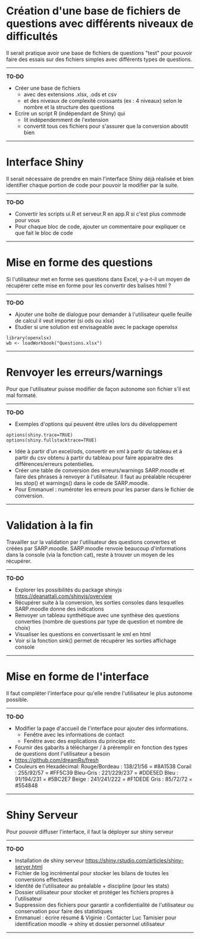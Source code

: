 <!-- ----------------------------------------------------------------------------------------------------------------------------------------------------------------------------------------------------------------------------------------------------------------------------------- -->

# Création d'une base de fichiers de questions avec différents niveaux de difficultés

Il serait pratique avoir une base de fichiers de questions "test" pour pouvoir faire des essais sur des fichiers simples avec différents types de questions.

---

**TO-DO**

- Créer une base de fichiers 
  - avec des extensions .xlsx, .ods et csv
  - et des niveaux de complexité croissants (ex : 4 niveaux) selon le nombre et la structure des questions
- Ecrire un script R (indépendant de Shiny) qui
  - lit indépendemment de l'extension
  - convertit tous ces fichiers pour s'assurer que la conversion aboutit bien

---


<!-- ----------------------------------------------------------------------------------------------------------------------------------------------------------------------------------------------------------------------------------------------------------------------------------- -->


# Interface Shiny

Il serait nécessaire de prendre en main l'interface Shiny déjà réalisée et bien identifier chaque portion de code pour pouvoir la modifier par la suite.

---

**TO-DO**

- Convertir les scripts ui.R et serveur.R en app.R si c'est plus commode pour vous
- Pour chaque bloc de code, ajouter un commentaire pour expliquer ce que fait le bloc de code

---

<!-- ----------------------------------------------------------------------------------------------------------------------------------------------------------------------------------------------------------------------------------------------------------------------------------- -->


# Mise en forme des questions

Si l'utilisateur met en forme ses questions dans Excel, y-a-t-il un moyen de récupérer cette mise en forme pour les convertir des balises html ?

---

**TO-DO**

- Ajouter une boîte de dialogue pour demander à l'utilisateur quelle feuille de calcul il veut importer (si ods ou xlsx)
- Etudier si une solution est envisageable avec le package openxlsx
```{r, echo=TRUE, eval = FALSE}
library(openxlsx)
wb <- loadWorkbook("Questions.xlsx")
```


---


<!-- ----------------------------------------------------------------------------------------------------------------------------------------------------------------------------------------------------------------------------------------------------------------------------------- -->

# Renvoyer les erreurs/warnings

Pour que l'utilisateur puisse modifier de façon autonome son fichier s'il est mal formaté.

---
**TO-DO**

- Exemples d'options qui peuvent être utiles lors du développement
```{r, echo=TRUE, eval = FALSE}
options(shiny.trace=TRUE)
options(shiny.fullstacktrace=TRUE)
```
- Idée à partir d'un excel/ods, convertir en xml à partir du tableau et à partir du csv obtenu à partir du tableau pour faire apparaitre des différences/erreurs potentielles.
- Créer une table de conversion des erreurs/warnings SARP.moodle et faire des phrases à renvoyer à l'utilisateur. Il faut au préalable récupérer les stop() et warnings() dans le code de SARP.moodle.
- Pour Emmanuel : numéroter les erreurs pour les parser dans le fichier de conversion.
 
---

<!-- ----------------------------------------------------------------------------------------------------------------------------------------------------------------------------------------------------------------------------------------------------------------------------------- -->


# Validation à la fin

Travailler sur la validation par l'utilisateur des questions converties et créées par SARP.moodle. 
SARP.moodle renvoie beaucoup d'informations dans la console (via la fonction cat), reste à trouver un moyen de les récupérer.

---

**TO-DO**

- Explorer les possibilités du package shinyjs
https://deanattali.com/shinyjs/overview
- Récupérer suite à la conversion, les sorties consoles dans lesquelles SARP.moodle donne des indications
- Renvoyer un tableau synthétique avec une synthèse des questions converties (nombre de questions par type de question et nombre de choix)
- Visualiser les questions en convertissant le xml en html
- Voir si la fonction sink() permet de récupérer les sorties affichage console
---


<!-- ----------------------------------------------------------------------------------------------------------------------------------------------------------------------------------------------------------------------------------------------------------------------------------- -->


# Mise en forme de l'interface

Il faut compléter l'interface pour qu'elle rendre l'utilisateur le plus autonome possible.

---

**TO-DO**

- Modifier la page d'accueil de l'interface pour ajouter des informations.
  - Fenêtre avec les informations de contact
  - Fenêtre avec des explications du principe etc
- Fournir des gabarits à télécharger / à préremplir en fonction des types de questions dont l'utilisateur a besoin
- https://github.com/dreamRs/fresh
- Couleurs en Hexadécimal: Rouge/Bordeau : 138/21/56 = #8A1538
                           Corail : 255/92/57 = #FF5C39
                           Bleu-Gris : 221/229/237 = #DDE5ED
                           Bleu : 91/194/231 = #5BC2E7
                           Beige : 241/241/222 = #F1DEDE
                           Gris : 85/72/72 = #554848
                           

---


<!-- ----------------------------------------------------------------------------------------------------------------------------------------------------------------------------------------------------------------------------------------------------------------------------------- -->


# Shiny Serveur

Pour pouvoir diffuser l'interface, il faut la déployer sur shiny serveur

---

**TO-DO**
- Installation de shiny serveur
https://shiny.rstudio.com/articles/shiny-server.html
- Fichier de log incrémental pour stocker les bilans de toutes les conversions effectuées
- Identité de l'utilisateur au préalable + discipline (pour les stats)
- Dossier utilisateur pour stocker et protéger les fichiers propres à l'utilisateur 
- Suppression des fichiers pour garantir a confidentialité de l'utilisateur ou conservation pour faire des statistiques
- Emmanuel : écrire résumé & Viginie : Contacter Luc Tamisier pour identification moodle -> shiny et dossier personnel utilisateur 
---
